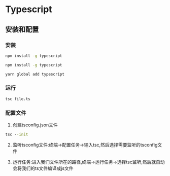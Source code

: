 # Typescript 

## 安装和配置

### 安装

```cmd
npm install -g typescript

npm install -g typescript

yarn global add typescript
```

### 运行

```cmd
tsc file.ts
```

### 配置文件

1. 创建tsconfig.json文件
```cmd
tsc --init
```

2. 监听tsconfig文件:终端->配置任务->输入tsc,然后选择需要监听的tsconfig文件


3. 运行任务:进入我们文件所在的路径,终端->运行任务->选择tsc监听,然后就自动会将我们的ts文件编译成js文件


